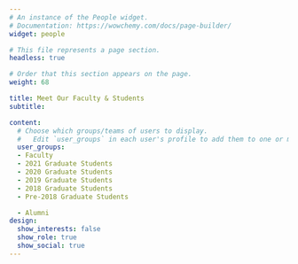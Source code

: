 ```yaml
---
# An instance of the People widget.
# Documentation: https://wowchemy.com/docs/page-builder/
widget: people

# This file represents a page section.
headless: true

# Order that this section appears on the page.
weight: 68

title: Meet Our Faculty & Students
subtitle:

content:
  # Choose which groups/teams of users to display.
  #   Edit `user_groups` in each user's profile to add them to one or more of these groups.
  user_groups:
  - Faculty
  - 2021 Graduate Students
  - 2020 Graduate Students
  - 2019 Graduate Students
  - 2018 Graduate Students
  - Pre-2018 Graduate Students

  - Alumni
design:
  show_interests: false
  show_role: true
  show_social: true
---
```

